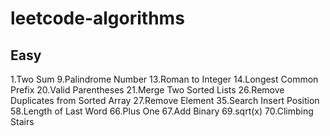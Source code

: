 # leetcode-algorithms

## Easy

1.Two Sum
9.Palindrome Number
13.Roman to Integer
14.Longest Common Prefix
20.Valid Parentheses
21.Merge Two Sorted Lists
26.Remove Duplicates from Sorted Array
27.Remove Element
35.Search Insert Position
58.Length of Last Word
66.Plus One
67.Add Binary
69.sqrt(x)
70.Climbing Stairs
